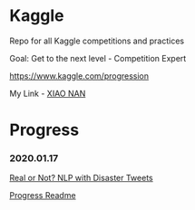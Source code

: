 # Kaggle

Repo for all Kaggle competitions and practices

Goal: Get to the next level - Competition Expert

https://www.kaggle.com/progression

My Link - [XIAO NAN](https://www.kaggle.com/nanxiao)

# Progress

### 2020.01.17
[Real or Not? NLP with Disaster Tweets](https://www.kaggle.com/c/nlp-getting-started)

[Progress Readme]()
